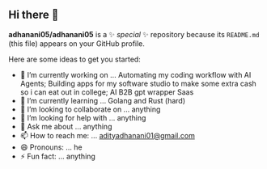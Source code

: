## Hi there 👋

**adhanani05/adhanani05** is a ✨ _special_ ✨ repository because its `README.md` (this file) appears on your GitHub profile.

Here are some ideas to get you started:

- 🔭 I’m currently working on ... Automating my coding workflow with AI Agents; Building apps for my software studio to make some extra cash so i can eat out in college; AI B2B gpt wrapper Saas
- 🌱 I’m currently learning ... Golang and Rust (hard)
- 👯 I’m looking to collaborate on ... anything
- 🤔 I’m looking for help with ... anything
- 💬 Ask me about ... anything
- 📫 How to reach me: ... adityadhanani01@gmail.com
- 😄 Pronouns: ... he
- ⚡ Fun fact: ... anything
